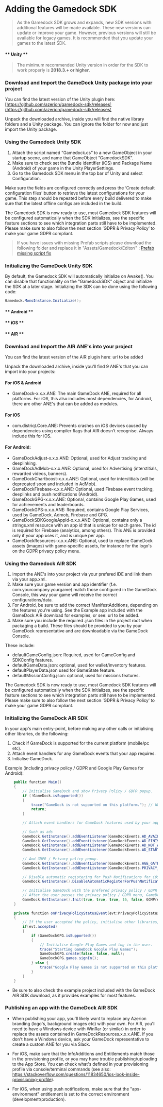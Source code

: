 # Adding the Gamedock SDK

> As the Gamedock SDK grows and expands, new SDK versions with additional features will be made available. These new versions can update or improve your game. However, previous versions will still be available for legacy games. It is recommended that you update your games to the latest SDK.

<!-- tabs:start -->

#### ** Unity **

> The minimum recommended Unity version in order for the SDK to work properly is **2018.3.+ or higher**.

### Download and Import the GameDock Unity package into your project

You can find the latest version of the Unity plugin here: [https://github.com/azerion/gamedock-sdk/releases](https://github.com/azerion/gamedock-sdk/releases)

Unpack the downloaded archive, inside you will find the native library folders and a Unity package. You can ignore the folder for now and just import the Unity package.

### Using the Gamedock Unity SDK

1. Attach the script named “Gamedock.cs” to a new GameObject in your startup scene, and name that GameObject "GamedockSDK".
2. Make sure to check set the Bundle identifier (iOS) and Package Name (Android) of your game in the Unity PlayerSettings.
3. Go to the Gamedock SDK menu in the top bar of Unity and select Configuration.

Make sure the fields are configured correctly and press the ‘Create default configuration files’ button to retrieve the latest configurations for your game. This step should be repeated before every build delivered to make sure that the latest offline configs are included in the build.

The Gamedock SDK is now ready to use, most Gamedock SDK features will be configured automatically when the SDK initializes, see the specific feature sections to see which integration parts still have to be implemented. Please make sure to also follow the next section ‘GDPR & Privacy Policy’ to make your game GDPR compliant.

> If you have issues with missing Prefab scripts please download the following folder and replace it in "Assets/Gamedock/Editor/" : [Prefab missing script fix](https://splashscreens.cdn.spilcloud.com/files/1574351079_Prefabs.zip)

### Initializing the GameDock Unity SDK

By default, the Gamedock SDK will automatically initialize on Awake(). You can disable that functionality on the "GamedockSDK" object and initialize the SDK at a later stage. Initializing the SDK can be done using the following code:

~~~C#
Gamedock.MonoInstance.Initialize();
~~~

#### ** Android **



#### ** iOS **



#### ** AIR **

### Download and Import the AIR ANE's into your project

You can find the latest version of the AIR plugin here: url to be added

Unpack the downloaded archive, inside you'll find 9 ANE's that you can import into your projects:

#### For iOS & Android
- GameDock-x.x.x.ANE: The main GameDock ANE, required for all platforms. For iOS, this also includes most dependencies, for Android, there are other ANE's that can be added as modules. 

#### For iOS
- com.distriqt.Core.ANE: Prevents crashes on iOS devices caused by dependencies using compiler flags that AIR doesn't recognise. Always include this for iOS.

#### For Android:
- GameDockAdjust-x.x.x.ANE: Optional, used for Adjust tracking and deeplinking.
- GameDockAdMob-x.x.x.ANE: Optional, used for Advertising (interstitials, rewarded videos, banners).
- GameDockChartboost-x.x.x.ANE: Optional, used for interstitials (will be deprecated soon and included in AdMob).
- GameDockFirebase-x.x.x.ANE: Optional, used Firebase event tracking, deeplinks and push notifications (Android).
- GameDockGPG-x.x.x.ANE: Optional, contains Google Play Games, used for achievements and leaderboards.
- GameDockGPS-x.x.x.ANE: Required, contains Google Play Services, used by GameDock, Admob, Firebase and GPG.
- GameDockSDKGoogleAppId-x.x.x.ANE: Optional, contains only a strings.xml resource with an app id that is unique for each game. The id is required for Firebase (analytics, among others). This ANE is provided only if your app uses it, and is unique per app.
- GameDockResources-x.x.x.ANE: Optional, used to replace GameDock assets (images) with game-specific assets, for instance for the logo's on the GDPR privacy policy menu.

### Using the Gamedock AIR SDK

1. Import the ANE's into your project via your prefered IDE and link them via your app.xml.
2. Make sure your game version and app identifier (f.e. com.yourcompany.yourgame) match those configured in the GameDock Console, this way your game will receive the correct configurations/data.
3. For Android, be sure to add the correct ManifestAdditions, depending on the features you're using. See the Example app included with the GameDock AIR download for examples, or see: url to be added.
4. Make sure you include the required .json files in the project root when packaging a build. These files should be provided to you by your GameDock representative and are downloadable via the GameDock Console.

These include:
- defaultGameConfig.json: Required, used for GameConfig and SDKConfig features.
- defaultGameData.json: optional, used for wallet/inventory features.
- defaultPlayerData.json used for GameState feature.
- defaultMissionConfig.json: optional, used for missions features.

The Gamedock SDK is now ready to use, most Gamedock SDK features will be configured automatically when the SDK initializes, see the specific feature sections to see which integration parts still have to be implemented. Please make sure to also follow the next section ‘GDPR & Privacy Policy’ to make your game GDPR compliant.

### Initializing the GameDock AIR SDK

In your app's main entry-point, before making any other calls or initialising other libraries, do the following:
1. Check if GameDock is supported for the current platform (mobile/pc etc).
2. Attach event handlers for any GameDock events that your app requires.
3. Initialise GameDock.

Example (including privacy policy / GDPR and Google Play Games for Android):
~~~C#
	public function Main()
	{
		// Initialise GameDock and show Privacy Policy / GDPR popup.
		if (!GameDock.isSupported())
		{
			trace("GameDock is not supported on this platform."); // When not Android or iOS
			return;
		}
  
		// Attach event handlers for GameDock features used by your app.
		
		// Such as ads
		GameDock.GetInstance().addEventListener(GameDockEvents.AD_AVAILABLE, onAdAvailableEvent);
		GameDock.GetInstance().addEventListener(GameDockEvents.AD_FINISHED, onAdFinishedEvent);
		GameDock.GetInstance().addEventListener(GameDockEvents.AD_NOT_AVAILABLE, onAdNotAvailableEvent);
		GameDock.GetInstance().addEventListener(GameDockEvents.AD_STARTED, onAdStartedEvent);
		
		// And GDPR / Privacy policy popup.
		GameDock.GetInstance().addEventListener(GameDockEvents.AGE_GATE_STATUS, onAgeGateStatusEvent);
		GameDock.GetInstance().addEventListener(GameDockEvents.PRIVACY_POLICY_STATUS, onPrivacyPolicyStatusEvent);
  
		// Disable automatic registering for Push Notifications for iOS so users don't get a pop-up.
		GameDock.GetInstance().DisableAutomaticRegisterForPushNotificationsiOS();
  
		// Initialise GameDock with the prefered privacy policy / GDPR settings. 
		// After the user passes the privacy policy / GDPR menu, GameDock will start requesting/processing data and firing events.
		GameDock.GetInstance().Init(true, true, true, 16, false, GCMProjectId);
	}
  
	private function onPrivacyPolicyStatusEvent(evt:PrivacyPolicyStatusEvent) : void
	{
		// If the user accepted the policy, initialise other libraries, such as Google Play Games.
		if(evt.accepted)
		{
			if (GameDockGPG.isSupported())
			{
				// Initialise Google Play Games and log in the user.
				trace("Starting GameDock Google Play Games");
				GameDockGPG.create(false, false, null);
				GameDockGPG.games.signIn();
			} else {
				trace("Google Play Games is not supported on this platform (not Android!)");
			}
		}
	}

~~~

* Be sure to also check the example project included with the GameDock AIR SDK download, as it provides examples for most features.

### Publishing an app with the GameDock AIR SDK

- When publishing your app, you'll likely want to replace any Azerion branding (logo's, background images etc) with your own. For AIR, you'll need to have a Windows device with WinRar (or similar) in order to replace the assets contained in  GameDockResources.x.x.x.ANE. If you don't have a Windows device, ask your GameDock representative to create a custom ANE for you via Slack. 

- For iOS, make sure that the InfoAdditions and Entitlements match those in the provisioning profile, or you may have trouble publishing/uploading to the App Store. You can check what's defined in your provisioning profile via console/terminal commands (see also: https://stackoverflow.com/questions/11834650/ios-look-inside-provisioning-profile).

- For iOS, when using push notifications, make sure that the "aps-environment" entitlement is set to the correct environment (development/production).

<!-- tabs:end -->

